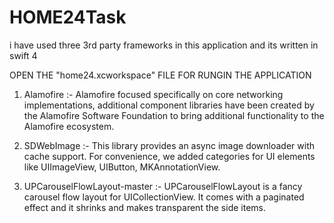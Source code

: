 # HOME24Task

i have used three 3rd party frameworks in this application and its written in swift 4

OPEN THE "home24.xcworkspace"  FILE FOR RUNGIN THE APPLICATION

1) Alamofire :- Alamofire focused specifically on core networking implementations, additional component libraries have been created by the  Alamofire Software Foundation to bring additional functionality to the Alamofire ecosystem.

2) SDWebImage :- This library provides an async image downloader with cache support. For convenience, we added categories for UI elements like UIImageView, UIButton, MKAnnotationView.

4) UPCarouselFlowLayout-master :- UPCarouselFlowLayout is a fancy carousel flow layout for UICollectionView. It comes with a paginated effect and it shrinks and makes transparent the side items.

